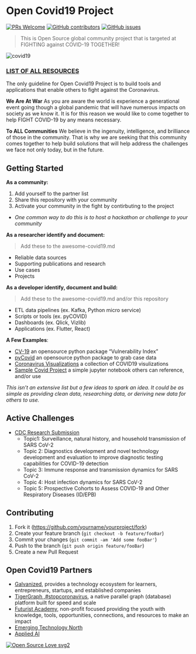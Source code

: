 # Open Covid19 Project
[![PRs Welcome](https://img.shields.io/badge/PRs-welcome-brightgreen.svg?style=flat-square)](http://makeapullrequest.com)
[![GitHub contributors](https://img.shields.io/github/contributors/Naereen/StrapDown.js.svg)](https://github.com/opencovid-19/data/graphs/contributors)
[![GitHub issues](https://img.shields.io/github/issues/Naereen/StrapDown.js.svg)](https://github.com/opencovid-19/data/issues)

> This is Open Source global community project that is targeted at FIGHTING against COVID-19 TOGETHER!

![covid19](https://www.cityofmonrovia.org/Home/ShowPublishedImage/9390/637194345629530000)

### [LIST OF ALL RESOURCES](https://github.com/opencovid-19/main/blob/master/awesome-covid19.md)
The only guideline for Open Covid19 Project is to build tools and applications that enable others to fight against the Coronavirus.

**We Are At War**
As you are aware the world is experience a generational event going though a global pandemic that will have numerous impacts on society as we know it. It is for this reason we would like to come together to help FIGHT COVID-19 by any means necessary.

**To ALL Communities**
We believe in the ingenuity, intelligence, and brilliance of those in the community. That is why we are seeking that this community comes together to help build solutions that will help address the challenges we face not only today, but in the future.

## Getting Started
**As a community:**
1. Add yourself to the partner list
2. Share this repository with your community
3. Activate your community in the fight by contirbuting to the project
* *One common way to do this is to host a hackathon or challenge to your community*

**As a researcher identify and document:**
> Add these to the awesome-covid19.md
- Reliable data sources
- Supporting publications and research
- Use cases
- Projects

**As a developer identify, document and build:**
> Add these to the awesome-covid19.md and/or this repository
- ETL data pipelines (ex. Kafka, Python micro service)
- Scripts or tools (ex. pyCOVID)
- Dashboards (ex. Qlick, Vizlib)
- Applications (ex. Flutter, React)

**A Few Examples**:
* [CV-19](https://github.com/closedloop-ai/cv19index) an opensource python package “Vulnerability Index” 
* [pyCovid](https://github.com/sudharshan-ashok/pycovid) an opensource python package to grab case data
* [Coronavirus Visualizations](https://observablehq.com/collection/@observablehq/coronavirus) a collection of COVID19 visulizations
* [Sample Covid Project](https://colab.research.google.com/drive/1TLUcYR-CqxTGzw-g5Ap2yzh-b2WZMrrr) a simple jupyter notebook others can reference, and/or use

*This isn’t an extensive list but a few ideas to spark an idea. It could be as simple as providing clean data, researching data, or deriving new data for others to use.*

## Active Challenges
* [CDC Research Submission](https://github.com/opencovid-19/main/blob/master/COVID-19%2BBAA%2BFY20%2B-%2B75D301-20-R-67897.pdf)
  * Topic1: Surveillance, natural history, and household transmission of SARS CoV-2
  * Topic 2: Diagnostics development and novel technology development and evaluation to improve diagnostic testing capabilities for COVID-19 detection
  * Topic 3: Immune response and transmission dynamics for SARS CoV-2
  * Topic 4: Host infection dynamics for SARS CoV-2
  * Topic 5: Prospective Cohorts to Assess COVID-19 and Other Respiratory Diseases (ID/EPB)


## Contributing
1. Fork it (<https://github.com/yourname/yourproject/fork>)
2. Create your feature branch (`git checkout -b feature/fooBar`)
3. Commit your changes (`git commit -am 'Add some fooBar'`)
4. Push to the branch (`git push origin feature/fooBar`)
5. Create a new Pull Request

## Open Covid19 Partners
* [Galvanized](https://www.galvanize.com/), provides a technology ecosystem for learners, entrepreneurs, startups, and established companies
* [TigerGraph ,#stopcoronavirus](https://www.tigergraph.com/stopcoronavirus/), a native parallel graph (database) platform built for speed and scale
* [Futurist Academy](https://futuristacademy.org), non-profit focused providing the youth with knowledge, tools, opportunities, connections, and resources to make an impact
* [Emerging Technology North](https://www.meetup.com/applied_ai)
* [Applied AI](https://www.meetup.com/applied_ai)

[![Open Source Love svg2](https://badges.frapsoft.com/os/v2/open-source.svg?v=103)](https://github.com/ellerbrock/open-source-badges/)


